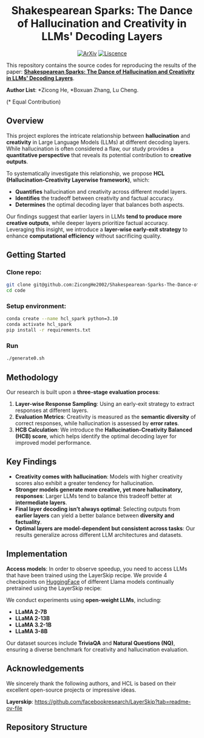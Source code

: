 <h1 align='center'>
Shakespearean Sparks: The Dance of Hallucination and Creativity in LLMs' Decoding Layers
</h1>

<p align='center'>
<a href=""><img src="[https://img.shields.io/badge/arXiv-2502.00000-b31b1b.svg](https://arxiv.org/abs/2503.02851)" alt="ArXiv"></a> <a href="https://opensource.org/licenses/MIT"><img src="https://img.shields.io/badge/License-MIT-yellow.svg" alt="Liscence"></a>

</p>

This repository contains the source codes for reproducing the results of the paper: [**Shakespearean Sparks: The Dance of Hallucination and Creativity in LLMs' Decoding Layers**]().

**Author List**: *Zicong He, *Boxuan Zhang, Lu Cheng.

(* Equal Contribution)

## Overview
This project explores the intricate relationship between **hallucination** and **creativity** in Large Language Models (LLMs) at different decoding layers. While hallucination is often considered a flaw, our study provides a **quantitative perspective** that reveals its potential contribution to **creative outputs**.

To systematically investigate this relationship, we propose **HCL (Hallucination-Creativity Layerwise framework)**, which:
- **Quantifies** hallucination and creativity across different model layers.
- **Identifies** the tradeoff between creativity and factual accuracy.
- **Determines** the optimal decoding layer that balances both aspects.

Our findings suggest that earlier layers in LLMs **tend to produce more creative outputs**, while deeper layers prioritize factual accuracy. Leveraging this insight, we introduce a **layer-wise early-exit strategy** to enhance **computational efficiency** without sacrificing quality.

## Getting Started

### Clone repo:
```bash
git clone git@github.com:ZicongHe2002/Shakespearean-Sparks-The-Dance-of-Hallucination-and-Creativity-in-LLMs-Decoding-Layers.git
cd code

```

### Setup environment:
```bash
conda create --name hcl_spark python=3.10
conda activate hcl_spark
pip install -r requirements.txt
```

### Run
```bash
./generate0.sh
```
## Methodology
Our research is built upon a **three-stage evaluation process**:
1. **Layer-wise Response Sampling**: Using an early-exit strategy to extract responses at different layers.
2. **Evaluation Metrics**: Creativity is measured as the **semantic diversity** of correct responses, while hallucination is assessed by **error rates**.
3. **HCB Calculation**: We introduce the **Hallucination-Creativity Balanced (HCB) score**, which helps identify the optimal decoding layer for improved model performance.

## Key Findings
- **Creativity comes with hallucination**: Models with higher creativity scores also exhibit a greater tendency for hallucination.
- **Stronger models generate more creative, yet more hallucinatory, responses**: Larger LLMs tend to balance this tradeoff better at **intermediate layers**.
- **Final layer decoding isn’t always optimal**: Selecting outputs from **earlier layers** can yield a better balance between **diversity and factuality**.
- **Optimal layers are model-dependent but consistent across tasks**: Our results generalize across different LLM architectures and datasets.

## Implementation
**Access models**: In order to observe speedup, you need to access LLMs that have been trained using the LayerSkip recipe. We provide 4 checkpoints on [HuggingFace](https://huggingface.co/collections/facebook/layerskip-666b25c50c8ae90e1965727a) of different Llama models continually pretrained using the LayerSkip recipe:

We conduct experiments using **open-weight LLMs**, including:
- **LLaMA 2-7B**
- **LLaMA 2-13B**
- **LLaMA 3.2-1B**
- **LLaMA 3-8B**

Our dataset sources include **TriviaQA** and **Natural Questions (NQ)**, ensuring a diverse benchmark for creativity and hallucination evaluation.

## Acknowledgements
We sincerely thank the following authors, and HCL is based on their excellent open-source projects or impressive ideas.

**Layerskip**:   https://github.com/facebookresearch/LayerSkip?tab=readme-ov-file

## Repository Structure
